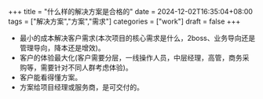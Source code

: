 +++
title = "什么样的解决方案是合格的"
date = 2024-12-02T16:35:04+08:00
tags = ["解决方案","方案","需求"]
categories = ["work"]
draft = false
+++
- 最小的成本解决客户需求(本次项目的核心需求是什么，2boss、业务导向还是管理导向，降本还是增效)。
- 客户的体验最大化(客户需要分层，一线操作人员，中层经理，高管，商务采购等，需要针对不同人群考虑体验)。
- 客户能看得懂方案。
- 方案给项目经理或服务商，是可交付的。
